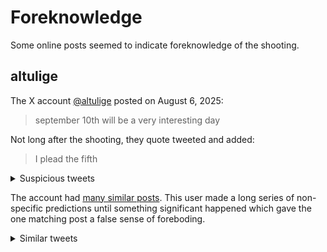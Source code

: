 # Foreknowledge

Some online posts seemed to indicate foreknowledge of the shooting.

## altulige

The X account [@altulige](https://x.com/altulige) posted on August 6, 2025:

> september 10th will be a very interesting day

Not long after the shooting, they quote tweeted and added:

> I plead the fifth

<details>
  <summary>Suspicious tweets</summary>
  <img src="img/altulige-tweet.jpeg" />
</details>

The account had [many similar posts](https://archive.is/jCWKh). This user made a long series of non-specific predictions until something significant happened which gave the one matching post a false sense of foreboding.

<details>
  <summary>Similar tweets</summary>
  <img src="img/altulige-history.jpeg" />
</details>